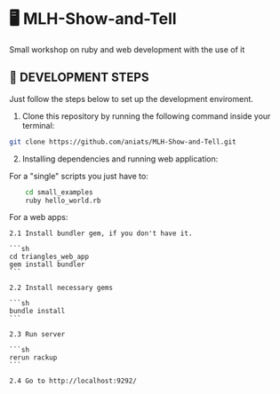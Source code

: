 # 🖥 MLH-Show-and-Tell
Small workshop on ruby and web development with the use of it

## 🚀 DEVELOPMENT STEPS

Just follow the steps below to set up the development enviroment.

1. Clone this repository by running the following command inside your terminal:

```sh
git clone https://github.com/aniats/MLH-Show-and-Tell.git
```

2. Installing dependencies and running web application:

For a "single" scripts you just have to:

```sh
    cd small_examples
    ruby hello_world.rb
```
For a web apps:

    2.1 Install bundler gem, if you don't have it.

    ```sh
    cd triangles_web_app
    gem install bundler
    ```

    2.2 Install necessary gems

    ```sh
    bundle install
    ```
    
    2.3 Run server
    
    ```sh
    rerun rackup
    ```
    
    2.4 Go to http://localhost:9292/
